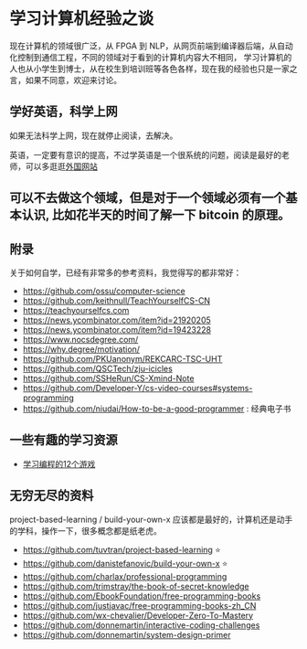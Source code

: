 # 学习计算机经验之谈

现在计算机的领域很广泛，从 FPGA 到 NLP，从网页前端到编译器后端，从自动化控制到通信工程，不同的领域对于看到的计算机内容大不相同，
学习计算机的人也从小学生到博士，从在校生到培训班等各色各样，现在我的经验也只是一家之言，如果不同意，欢迎来讨论。

## 学好英语，科学上网
如果无法科学上网，现在就停止阅读，去解决。

英语，一定要有意识的提高，不过学英语是一个很系统的问题，阅读是最好的老师，可以多逛逛[外国网站](https://www.buzzing.cc/)

## 可以不去做这个领域，但是对于一个领域必须有一个基本认识, 比如花半天的时间了解一下 bitcoin 的原理。

## 附录

关于如何自学，已经有非常多的参考资料，我觉得写的都非常好：
- https://github.com/ossu/computer-science
- https://github.com/keithnull/TeachYourselfCS-CN
- https://teachyourselfcs.com
- https://news.ycombinator.com/item?id=21920205
- https://news.ycombinator.com/item?id=19423228
- https://www.nocsdegree.com/
- https://why.degree/motivation/
- https://github.com/PKUanonym/REKCARC-TSC-UHT
- https://github.com/QSCTech/zju-icicles
- https://github.com/SSHeRun/CS-Xmind-Note
- https://github.com/Developer-Y/cs-video-courses#systems-programming
- https://github.com/niudai/How-to-be-a-good-programmer : 经典电子书


## 一些有趣的学习资源
- [学习编程的12个游戏](https://medium.mybridge.co/12-free-resources-learn-to-code-while-playing-games-f7333043de11#.xi83hlivu)

## 无穷无尽的资料
project-based-learning / build-your-own-x 应该都是最好的，计算机还是动手的学科，操作一下，很多概念都是纸老虎。

- https://github.com/tuvtran/project-based-learning :star:
- https://github.com/danistefanovic/build-your-own-x :star:
- https://github.com/charlax/professional-programming
- https://github.com/trimstray/the-book-of-secret-knowledge
- https://github.com/EbookFoundation/free-programming-books
- https://github.com/justjavac/free-programming-books-zh_CN 
- https://github.com/wx-chevalier/Developer-Zero-To-Mastery
- https://github.com/donnemartin/interactive-coding-challenges
- https://github.com/donnemartin/system-design-primer

